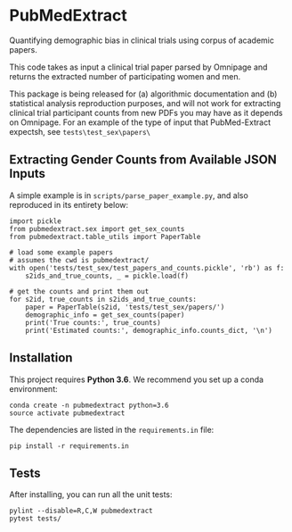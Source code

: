 # PubMedExtract

Quantifying demographic bias in clinical trials using corpus of academic papers.

This code takes as input a clinical trial paper parsed by Omnipage and returns the extracted number
of participating women and men.

This package is being released for (a) algorithmic documentation and (b) statistical analysis reproduction purposes,
and will not work for extracting clinical trial participant counts from new PDFs you may have as it depends on
Omnipage. For an example of the type of input that PubMed-Extract expectsh, see `tests\test_sex\papers\`


## Extracting Gender Counts from Available JSON Inputs
A simple example is in `scripts/parse_paper_example.py`, and also reproduced in its entirety below:

```
import pickle
from pubmedextract.sex import get_sex_counts
from pubmedextract.table_utils import PaperTable

# load some example papers
# assumes the cwd is pubmedextract/
with open('tests/test_sex/test_papers_and_counts.pickle', 'rb') as f:
    s2ids_and_true_counts, _ = pickle.load(f)

# get the counts and print them out
for s2id, true_counts in s2ids_and_true_counts:
    paper = PaperTable(s2id, 'tests/test_sex/papers/')
    demographic_info = get_sex_counts(paper)
    print('True counts:', true_counts)
    print('Estimated counts:', demographic_info.counts_dict, '\n')
```


## Installation

This project requires **Python 3.6**.  We recommend you set up a conda environment:
 
```
conda create -n pubmedextract python=3.6
source activate pubmedextract
```

The dependencies are listed in the `requirements.in` file:

```
pip install -r requirements.in
```


## Tests

After installing, you can run all the unit tests:

```
pylint --disable=R,C,W pubmedextract
pytest tests/
```
